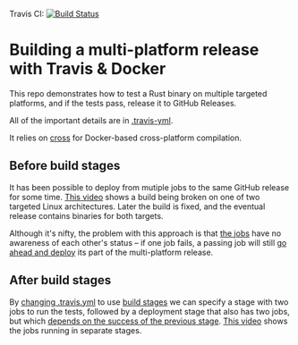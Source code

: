 Travis CI: [![Build Status](https://travis-ci.org/roidrage/travis-docker-demo.svg?branch=master)](https://travis-ci.org/roidrage/travis-docker-demo)
# Building a multi-platform release with Travis & Docker

This repo demonstrates how to test a Rust binary on multiple targeted platforms, and if the tests pass, release it to GitHub Releases.

All of the important details are in [.travis-yml](https://github.com/joecorcoran/travis-docker-demo/blob/master/.travis.yml).

It relies on [cross](https://github.com/japaric/cross) for Docker-based cross-platform compilation.

## Before build stages

It has been possible to deploy from mutiple jobs to the same GitHub release for some time. [This video](https://vimeo.com/218167319) shows a build being broken on one of two targeted Linux architectures. Later the build is fixed, and the eventual release contains binaries for both targets.

Although it's nifty, the problem with this approach is that [the jobs](https://github.com/joecorcoran/travis-docker-demo/blob/e54e2d665f18f07c59b00b2826a0037cfec52dcc/.travis.yml) have no awareness of each other's status – if one job fails, a passing job will still [go ahead and deploy](https://github.com/joecorcoran/travis-docker-demo/releases/tag/build-18) its part of the multi-platform release.

## After build stages

By [changing .travis.yml](https://github.com/joecorcoran/travis-docker-demo/blob/baeba2572038a7b2c2c1d8a364b136eef453dc4d/.travis.yml) to use [build stages](https://docs.travis-ci.com/user/build-stages/) we can specify a stage with two jobs to run the tests, followed by a deployment stage that also has two jobs, but which [depends on the success of the previous stage](https://travis-ci.org/joecorcoran/travis-docker-demo/builds/234037222). [This video](https://vimeo.com/218169173) shows the jobs running in separate stages.
